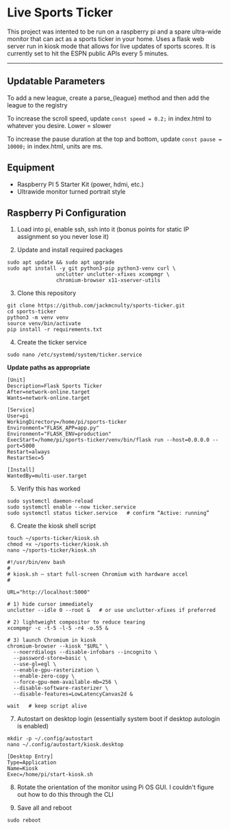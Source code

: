 # Live Sports Ticker

This project was intented to be run on a raspberry pi and a spare ultra-wide monitor that can act as a sports ticker in your home. Uses a flask web server run in kiosk mode that allows for live updates of sports scores. It is currently set to hit the ESPN public APIs every 5 minutes.

---

## Updatable Parameters

To add a new league, create a parse_{league} method and then add the league to the registry

To increase the scroll speed, update `const speed = 0.2;` in index.html to whatever you desire. Lower = slower

To increase the pause duration at the top and bottom, update `const pause = 10000;` in index.html, units are ms.

## Equipment
- Raspberry PI 5 Starter Kit (power, hdmi, etc.)
- Ultrawide monitor turned portrait style

## Raspberry Pi Configuration

1. Load into pi, enable ssh, ssh into it (bonus points for static IP assignment so you never lose it)

2. Update and install required packages
```
sudo apt update && sudo apt upgrade
sudo apt install -y git python3-pip python3-venv curl \
                unclutter unclutter-xfixes xcompmgr \
                chromium-browser x11-xserver-utils
```

3. Clone this repository
```
git clone https://github.com/jackmcnulty/sports-ticker.git
cd sports-ticker
python3 -m venv venv
source venv/bin/activate
pip install -r requirements.txt
```

4. Create the ticker service
```
sudo nano /etc/systemd/system/ticker.service
```

**Update paths as appropriate**
```
[Unit]
Description=Flask Sports Ticker
After=network-online.target
Wants=network-online.target

[Service]
User=pi
WorkingDirectory=/home/pi/sports-ticker
Environment="FLASK_APP=app.py"
Environment="FLASK_ENV=production"
ExecStart=/home/pi/sports-ticker/venv/bin/flask run --host=0.0.0.0 --port=5000
Restart=always
RestartSec=5

[Install]
WantedBy=multi-user.target
```

5. Verify this has worked
```
sudo systemctl daemon-reload
sudo systemctl enable --now ticker.service
sudo systemctl status ticker.service   # confirm “Active: running”
```

6. Create the kiosk shell script 
```
touch ~/sports-ticker/kiosk.sh
chmod +x ~/sports-ticker/kiosk.sh
nano ~/sports-ticker/kiosk.sh
```

```
#!/usr/bin/env bash
#
# kiosk.sh – start full-screen Chromium with hardware accel
#

URL="http://localhost:5000"

# 1) hide cursor immediately
unclutter --idle 0 --root &   # or use unclutter-xfixes if preferred

# 2) lightweight compositor to reduce tearing
xcompmgr -c -t-5 -l-5 -r4 -o.55 &

# 3) launch Chromium in kiosk
chromium-browser --kiosk "$URL" \
  --noerrdialogs --disable-infobars --incognito \
  --password-store=basic \
  --use-gl=egl \
  --enable-gpu-rasterization \
  --enable-zero-copy \
  --force-gpu-mem-available-mb=256 \
  --disable-software-rasterizer \
  --disable-features=LowLatencyCanvas2d &

wait   # keep script alive
```

7. Autostart on desktop login (essentially system boot if desktop autologin is enabled)
```
mkdir -p ~/.config/autostart
nano ~/.config/autostart/kiosk.desktop
```

```
[Desktop Entry]
Type=Application
Name=Kiosk
Exec=/home/pi/start-kiosk.sh
```

8. Rotate the orientation of the monitor using Pi OS GUI. I couldn't figure out how to do this through the CLI

9. Save all and reboot
```
sudo reboot
```